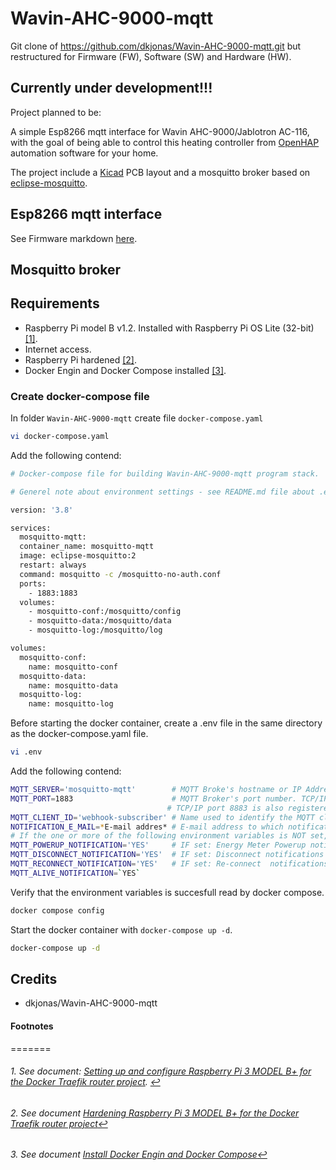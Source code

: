 # **Wavin-AHC-9000-mqtt**

Git clone of https://github.com/dkjonas/Wavin-AHC-9000-mqtt.git but restructured for Firmware (FW), Software (SW) and Hardware (HW).

## **Currently under development!!!**

Project planned to be:

A simple Esp8266 mqtt interface for Wavin AHC-9000/Jablotron AC-116, with the goal of being able to control this heating controller from [OpenHAP](https://www.openhab.org) automation software for your home.

The project include a [Kicad](https://www.kicad.org/) PCB layout and a mosquitto broker based on [eclipse-mosquitto](https://hub.docker.com/_/eclipse-mosquitto).

## **Esp8266 mqtt interface**

See Firmware markdown [here](Firmware/README.md).

## **Mosquitto broker**

## **Requirements**

- Raspberry Pi model B v1.2. Installed with Raspberry Pi OS Lite (32-bit) <span id="a1">[[1]](#f1)</span>.
- Internet access.
- Raspberry Pi hardened <span id="a2">[[2]](#f2)</span>.
- Docker Engin and Docker Compose installed <span id="a3">[[3]](#f3)</span>.


### **Create docker-compose file**

In folder `Wavin-AHC-9000-mqtt` create file `docker-compose.yaml`

```bash
vi docker-compose.yaml
```

Add the following contend:

```bash
# Docker-compose file for building Wavin-AHC-9000-mqtt program stack.

# Generel note about environment settings - see README.md file about .env file

version: '3.8'

services:
  mosquitto-mqtt:
  container_name: mosquitto-mqtt
  image: eclipse-mosquitto:2
  restart: always
  command: mosquitto -c /mosquitto-no-auth.conf
  ports:
    - 1883:1883
  volumes:
    - mosquitto-conf:/mosquitto/config
    - mosquitto-data:/mosquitto/data
    - mosquitto-log:/mosquitto/log

volumes:
  mosquitto-conf:
    name: mosquitto-conf
  mosquitto-data:
    name: mosquitto-data
  mosquitto-log:
    name: mosquitto-log

````

Before starting the docker container, create a .env file in the same directory as the docker-compose.yaml file.

```bash
vi .env
```

Add the following contend:

 ````bash
MQTT_SERVER='mosquitto-mqtt'        # MQTT Broke's hostname or IP Address (here the `mosquitto-mqtt` docker container name is used.)
MQTT_PORT=1883                      # MQTT Broker's port number. TCP/IP port 1883 is reserved with IANA for use with MQTT. 
                                    # TCP/IP port 8883 is also registered, for using MQTT over SSL.
MQTT_CLIENT_ID='webhook-subscriber' # Name used to identify the MQTT client.
NOTIFICATION_E_MAIL=*E-mail addres* # E-mail address to which notifications will be send
# If the one or more of the following environment variables is NOT set, e-mail notificatinos will NOT be send.
MQTT_POWERUP_NOTIFICATION='YES'     # IF set: Energy Meter Powerup notifications will be send. 
MQTT_DISCONNECT_NOTIFICATION='YES'  # IF set: Disconnect notifications will be send
MQTT_RECONNECT_NOTIFICATION='YES'   # IF set: Re-connect  notifications will be send
MQTT_ALIVE_NOTIFICATION=`YES`
````

Verify that the environment variables is succesfull read by docker compose.

````bash
docker compose config
````

 Start the docker container with `docker-compose up -d`.

```bash
docker-compose up -d
```

## Credits
- dkjonas/Wavin-AHC-9000-mqtt

#### **Footnotes**
=======
###### 1. <span id="f1"></span> See document: [Setting up and configure Raspberry Pi 3 MODEL B+ for the Docker Traefik router project](./docs/SettingUpRaspberryPi.md). [$\hookleftarrow$](#a1)

###### 2. <span id="f2"></span> See document [Hardening Raspberry Pi 3 MODEL B+ for the Docker Traefik router project](./docs/HardeningRaspberryPi.md)[$\hookleftarrow$](#a2)

###### 3. <span id="f3"></span> See document [Install Docker Engin and Docker Compose](./docs/InstallDockerEnginAndCompose.md)[$\hookleftarrow$](#a3)
